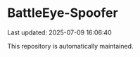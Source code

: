 # BattleEye-Spoofer

Last updated: 2025-07-09 16:06:40

This repository is automatically maintained.
